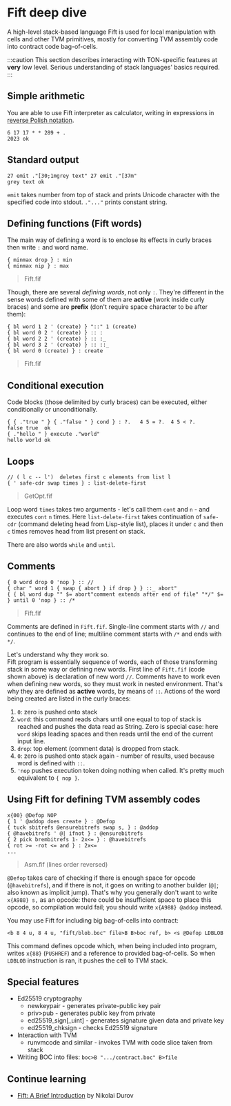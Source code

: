 # Fift deep dive

A high-level stack-based language Fift is used for local manipulation with cells and other TVM primitives, mostly for converting TVM assembly code into contract code bag-of-cells.

:::caution
This section describes interacting with TON-specific features at **very** low level.
Serious understanding of stack languages' basics required.
:::

## Simple arithmetic
You are able to use Fift interpreter as calculator, writing in expressions in [reverse Polish notation](https://en.wikipedia.org/wiki/Reverse_Polish_notation).
```
6 17 17 * * 289 + .
2023 ok
```

## Standard output
```
27 emit ."[30;1mgrey text" 27 emit ."[37m"
grey text ok
```
`emit` takes number from top of stack and prints Unicode character with the specified code into stdout.
`."..."` prints constant string.

## Defining functions (Fift words)
The main way of defining a word is to enclose its effects in curly braces then write `:` and word name.
```
{ minmax drop } : min
{ minmax nip } : max
```
> Fift.fif

Though, there are several *defining words*, not only `:`. They're different in the sense words defined with some of them are **active** (work inside curly braces) and some are **prefix** (don't require space character to be after them):
```
{ bl word 1 2 ' (create) } "::" 1 (create)
{ bl word 0 2 ' (create) } :: :
{ bl word 2 2 ' (create) } :: :_
{ bl word 3 2 ' (create) } :: ::_
{ bl word 0 (create) } : create
```
> Fift.fif

## Conditional execution
Code blocks (those delimited by curly braces) can be executed, either conditionally or unconditionally.
```
{ { ."true " } { ."false " } cond } : ?.   4 5 = ?.  4 5 < ?.
false true  ok
{ ."hello " } execute ."world"
hello world ok
```

## Loops
```
// ( l c -- l')  deletes first c elements from list l
{ ' safe-cdr swap times } : list-delete-first
```
> GetOpt.fif

Loop word `times` takes two arguments - let's call them `cont` and `n` - and executes `cont` `n` times.
Here `list-delete-first` takes continuation of `safe-cdr` (command deleting head from Lisp-style list), places it under `c` and then `c` times removes head from list present on stack.

There are also words `while` and `until`.

## Comments
```
{ 0 word drop 0 'nop } :: //
{ char " word 1 { swap { abort } if drop } } ::_ abort"
{ { bl word dup "" $= abort"comment extends after end of file" "*/" $= } until 0 'nop } :: /*
```
> Fift.fif

Comments are defined in `Fift.fif`. Single-line comment starts with `//` and continues to the end of line; multiline comment starts with `/*` and ends with `*/`.

Let's understand why they work so.  
Fift program is essentially sequence of words, each of those transforming stack in some way or defining new words. First line of `Fift.fif` (code shown above) is declaration of new word `//`.
Comments have to work even when defining new words, so they must work in nested environment. That's why they are defined as **active** words, by means of `::`. Actions of the word being created are listed in the curly braces:
1. `0`: zero is pushed onto stack
2. `word`: this command reads chars until one equal to top of stack is reached and pushes the data read as String. Zero is special case: here `word` skips leading spaces and then reads until the end of the current input line.
3. `drop`: top element (comment data) is dropped from stack.
4. `0`: zero is pushed onto stack again - number of results, used because word is defined with `::`.
5. `'nop` pushes execution token doing nothing when called. It's pretty much equivalent to `{ nop }`.

## Using Fift for defining TVM assembly codes
```
x{00} @Defop NOP
{ 1 ' @addop does create } : @Defop
{ tuck sbitrefs @ensurebitrefs swap s, } : @addop
{ @havebitrefs ' @| ifnot } : @ensurebitrefs
{ 2 pick brembitrefs 1- 2x<= } : @havebitrefs
{ rot >= -rot <= and } : 2x<=
...
```
> Asm.fif (lines order reversed)

`@Defop` takes care of checking if there is enough space for opcode (`@havebitrefs`), and if there is not, it goes on writing to another builder (`@|`; also known as implicit jump). That's why you generally don't want to write `x{A988} s,` as an opcode: there could be insufficient space to place this opcode, so compilation would fail; you should write `x{A988} @addop` instead.

You may use Fift for including big bag-of-cells into contract:
```
<b 8 4 u, 8 4 u, "fift/blob.boc" file>B B>boc ref, b> <s @Defop LDBLOB
```
This command defines opcode which, when being included into program, writes `x{88}` (`PUSHREF`) and a reference to provided bag-of-cells. So when `LDBLOB` instruction is ran, it pushes the cell to TVM stack.

## Special features

- Ed25519 cryptography
  - newkeypair - generates private-public key pair
  - priv>pub   - generates public key from private
  - ed25519_sign[_uint] - generates signature given data and private key
  - ed25519_chksign     - checks Ed25519 signature
- Interaction with TVM
  - runvmcode and similar - invokes TVM with code slice taken from stack
- Writing BOC into files:
  `boc>B ".../contract.boc" B>file`

## Continue learning

 - [Fift: A Brief Introduction](https://ton.org/docs/fiftbase.pdf) by Nikolai Durov
